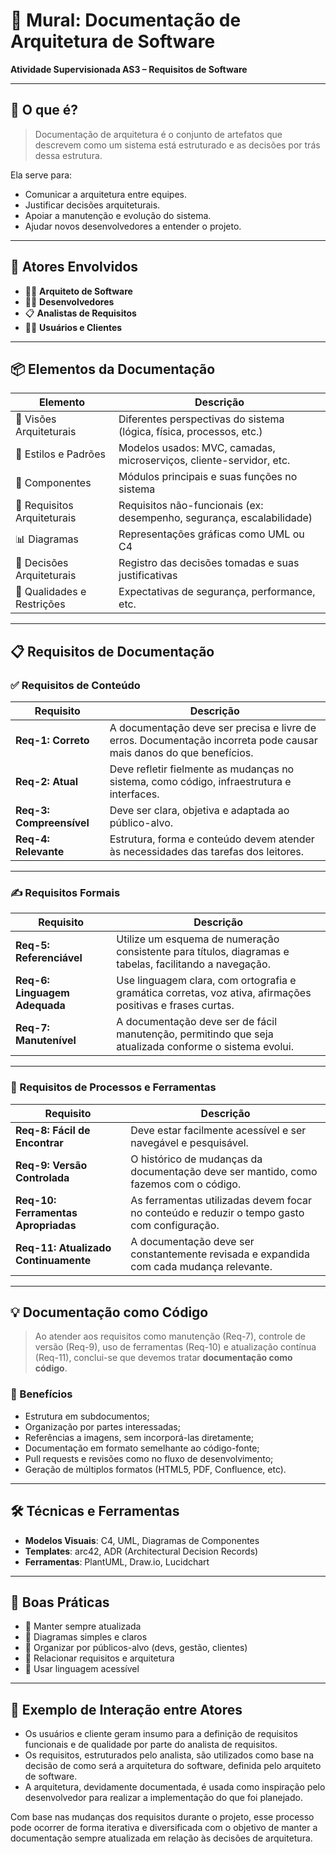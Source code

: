 # 🧱 Mural: Documentação de Arquitetura de Software
**Atividade Supervisionada AS3 – Requisitos de Software**  


---

## 🎯 O que é?

> Documentação de arquitetura é o conjunto de artefatos que descrevem como um sistema está estruturado e as decisões por trás dessa estrutura.

Ela serve para:
- Comunicar a arquitetura entre equipes.
- Justificar decisões arquiteturais.
- Apoiar a manutenção e evolução do sistema.
- Ajudar novos desenvolvedores a entender o projeto.

---

## 🧠 Atores Envolvidos

- 👨‍💻 **Arquiteto de Software**
- 🧑‍💻 **Desenvolvedores**
- 📋 **Analistas de Requisitos**
- 🧑‍💼 **Usuários e Clientes**

---

## 📦 Elementos da Documentação

| Elemento                    | Descrição                                                                |
|----------------------------|--------------------------------------------------------------------------|
| 🧭 Visões Arquiteturais     | Diferentes perspectivas do sistema (lógica, física, processos, etc.)     |
| 🔄 Estilos e Padrões        | Modelos usados: MVC, camadas, microserviços, cliente-servidor, etc.      |
| 🧱 Componentes              | Módulos principais e suas funções no sistema                             |
| 🚦 Requisitos Arquiteturais | Requisitos não-funcionais (ex: desempenho, segurança, escalabilidade)    |
| 📊 Diagramas                | Representações gráficas como UML ou C4                                   |
| 📝 Decisões Arquiteturais   | Registro das decisões tomadas e suas justificativas                      |
| 🔐 Qualidades e Restrições  | Expectativas de segurança, performance, etc.                             |

---
## 📋 Requisitos de Documentação

### ✅ Requisitos de Conteúdo

| Requisito | Descrição |
|----------|-----------|
|  **Req-1: Correto** | A documentação deve ser precisa e livre de erros. Documentação incorreta pode causar mais danos do que benefícios. |
|  **Req-2: Atual** | Deve refletir fielmente as mudanças no sistema, como código, infraestrutura e interfaces. |
|  **Req-3: Compreensível** | Deve ser clara, objetiva e adaptada ao público-alvo. |
|  **Req-4: Relevante** | Estrutura, forma e conteúdo devem atender às necessidades das tarefas dos leitores. |

---

### ✍️ Requisitos Formais

| Requisito | Descrição |
|----------|-----------|
|  **Req-5: Referenciável** | Utilize um esquema de numeração consistente para títulos, diagramas e tabelas, facilitando a navegação. |
|  **Req-6: Linguagem Adequada** | Use linguagem clara, com ortografia e gramática corretas, voz ativa, afirmações positivas e frases curtas. |
|  **Req-7: Manutenível** | A documentação deve ser de fácil manutenção, permitindo que seja atualizada conforme o sistema evolui. |

---

### 🧰 Requisitos de Processos e Ferramentas

| Requisito | Descrição |
|----------|-----------|
|  **Req-8: Fácil de Encontrar** | Deve estar facilmente acessível e ser navegável e pesquisável. |
|  **Req-9: Versão Controlada** | O histórico de mudanças da documentação deve ser mantido, como fazemos com o código. |
|  **Req-10: Ferramentas Apropriadas** | As ferramentas utilizadas devem focar no conteúdo e reduzir o tempo gasto com configuração. |
|  **Req-11: Atualizado Continuamente** | A documentação deve ser constantemente revisada e expandida com cada mudança relevante. |

---

## 💡 Documentação como Código

> Ao atender aos requisitos como manutenção (Req-7), controle de versão (Req-9), uso de ferramentas (Req-10) e atualização contínua (Req-11), conclui-se que devemos tratar **documentação como código**.

### 📄 Benefícios

- Estrutura em subdocumentos;
- Organização por partes interessadas;
- Referências a imagens, sem incorporá-las diretamente;
- Documentação em formato semelhante ao código-fonte;
- Pull requests e revisões como no fluxo de desenvolvimento;
- Geração de múltiplos formatos (HTML5, PDF, Confluence, etc).
  
---

## 🛠️ Técnicas e Ferramentas

- **Modelos Visuais**: C4, UML, Diagramas de Componentes
- **Templates**: arc42, ADR (Architectural Decision Records)
- **Ferramentas**: PlantUML, Draw.io, Lucidchart

---

## 📌 Boas Práticas

- 📌 Manter sempre atualizada
- 📌 Diagramas simples e claros
- 📌 Organizar por públicos-alvo (devs, gestão, clientes)
- 📌 Relacionar requisitos e arquitetura
- 📌 Usar linguagem acessível

---

## 🧩 Exemplo de Interação entre Atores
-  Os usuários e cliente geram insumo para a definição de requisitos funcionais e de qualidade por parte do analista de requisitos.
-  Os requisitos, estruturados pelo analista, são utilizados como base na decisão de como será a arquitetura do software, definida pelo arquiteto de software.
-  A arquitetura, devidamente documentada, é usada como inspiração pelo desenvolvedor para realizar a implementação do que foi planejado.<br/>

Com base nas mudanças dos requisitos durante o projeto, esse processo pode ocorrer de forma iterativa e diversificada com o objetivo de manter a documentação sempre atualizada em relação às decisões de arquitetura.
